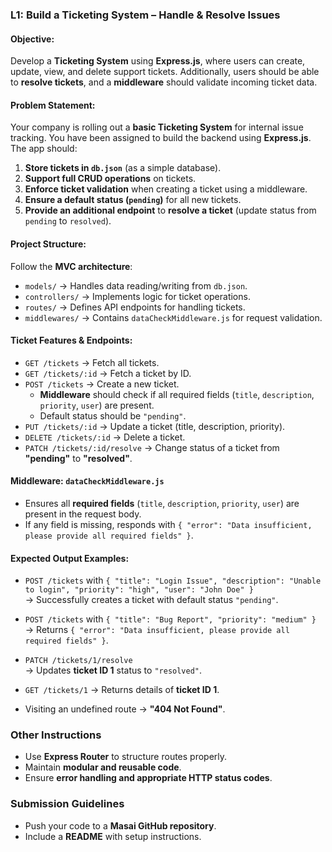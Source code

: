 ### **L1: Build a Ticketing System – Handle & Resolve Issues**  

#### **Objective:**  
Develop a **Ticketing System** using **Express.js**, where users can create, update, view, and delete support tickets. Additionally, users should be able to **resolve tickets**, and a **middleware** should validate incoming ticket data.  

#### **Problem Statement:**  

Your company is rolling out a **basic Ticketing System** for internal issue tracking. You have been assigned to build the backend using **Express.js**. The app should:  

1. **Store tickets in `db.json`** (as a simple database).  
2. **Support full CRUD operations** on tickets.  
3. **Enforce ticket validation** when creating a ticket using a middleware.  
4. **Ensure a default status (`pending`)** for all new tickets.  
5. **Provide an additional endpoint** to **resolve a ticket** (update status from `pending` to `resolved`).  

#### **Project Structure:**  
Follow the **MVC architecture**:  
- `models/` → Handles data reading/writing from `db.json`.  
- `controllers/` → Implements logic for ticket operations.  
- `routes/` → Defines API endpoints for handling tickets.  
- `middlewares/` → Contains `dataCheckMiddleware.js` for request validation.  

#### **Ticket Features & Endpoints:**  
- `GET /tickets` → Fetch all tickets.  
- `GET /tickets/:id` → Fetch a ticket by ID.  
- `POST /tickets` → Create a new ticket.  
  - **Middleware** should check if all required fields (`title`, `description`, `priority`, `user`) are present.  
  - Default status should be `"pending"`.  
- `PUT /tickets/:id` → Update a ticket (title, description, priority).  
- `DELETE /tickets/:id` → Delete a ticket.  
- `PATCH /tickets/:id/resolve` → Change status of a ticket from **"pending"** to **"resolved"**.  

#### **Middleware: `dataCheckMiddleware.js`**  
- Ensures all **required fields** (`title`, `description`, `priority`, `user`) are present in the request body.  
- If any field is missing, responds with `{ "error": "Data insufficient, please provide all required fields" }`.  

#### **Expected Output Examples:**  

- `POST /tickets` with `{ "title": "Login Issue", "description": "Unable to login", "priority": "high", "user": "John Doe" }`  
  → Successfully creates a ticket with default status `"pending"`.  

- `POST /tickets` with `{ "title": "Bug Report", "priority": "medium" }`  
  → Returns `{ "error": "Data insufficient, please provide all required fields" }`.  

- `PATCH /tickets/1/resolve`  
  → Updates **ticket ID 1** status to `"resolved"`.  

- `GET /tickets/1` → Returns details of **ticket ID 1**.  

- Visiting an undefined route → **"404 Not Found"**.  

### **Other Instructions**  
- Use **Express Router** to structure routes properly.  
- Maintain **modular and reusable code**.  
- Ensure **error handling and appropriate HTTP status codes**.  

### **Submission Guidelines**  
- Push your code to a **Masai GitHub repository**.  
- Include a **README** with setup instructions.  

